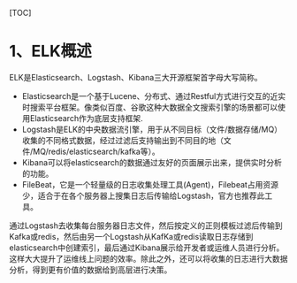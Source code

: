 [TOC]

# 1、ELK概述
ELK是Elasticsearch、Logstash、Kibana三大开源框架首字母大写简称。
 - Elasticsearch是一个基于Lucene、分布式、通过Restful方式进行交互的近实时搜索平台框架。像类似百度、谷歌这种大数据全文搜索引擎的场景都可以使用Elasticsearch作为底层支持框架.
 - Logstash是ELK的中央数据流引擎，用于从不同目标（文件/数据存储/MQ）收集的不同格式数据，经过过滤后支持输出到不同目的地（文件/MQ/redis/elasticsearch/kafka等）。
 - Kibana可以将elasticsearch的数据通过友好的页面展示出来，提供实时分析的功能。
 - FileBeat，它是一个轻量级的日志收集处理工具(Agent)，Filebeat占用资源少，适合于在各个服务器上搜集日志后传输给Logstash，官方也推荐此工具。

通过Logstash去收集每台服务器日志文件，然后按定义的正则模板过滤后传输到Kafka或redis，然后由另一个Logstash从KafKa或redis读取日志存储到elasticsearch中创建索引，最后通过Kibana展示给开发者或运维人员进行分析。这样大大提升了运维线上问题的效率。除此之外，还可以将收集的日志进行大数据分析，得到更有价值的数据给到高层进行决策。